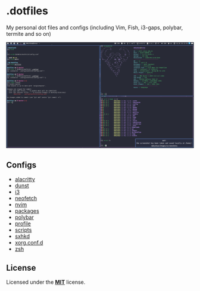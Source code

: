 # .dotfiles

My personal dot files and configs (including Vim, Fish, i3-gaps, polybar, termite and so on)

![My Rice](./rice.png)

## Configs

* [alacritty](https://github.com/dakyskye/dotfiles/tree/master/alacritty/README.md)
* [dunst](https://github.com/dakyskye/dotfiles/tree/master/dunst/README.md)
* [i3](https://github.com/dakyskye/dotfiles/tree/master/i3/README.md)
* [neofetch](https://github.com/dakyskye/dotfiles/tree/master/neofetch/README.md)
* [nvim](https://github.com/dakyskye/dotfiles/tree/master/nvim/README.md)
* [packages](https://github.com/dakyskye/dotfiles/tree/master/packages/README.md)
* [polybar](https://github.com/dakyskye/dotfiles/tree/master/polybar/README.md)
* [profile](https://github.com/dakyskye/dotfiles/tree/master/profile/README.md)
* [scripts](https://github.com/dakyskye/dotfiles/tree/master/scripts/README.md)
* [sxhkd](https://github.com/dakyskye/dotfiles/tree/master/sxhkd/README.md)
* [xorg.conf.d](https://github.com/dakyskye/dotfiles/tree/master/xorg.conf.d/README.md)
* [zsh](https://github.com/dakyskye/dotfiles/tree/master/zsh/README.md)

## License

Licensed under the [**MIT**](https://choosealicense.com/licenses/mit/) license.
